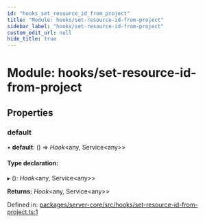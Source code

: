 ```yaml
---
id: "hooks_set_resource_id_from_project"
title: "Module: hooks/set-resource-id-from-project"
sidebar_label: "hooks/set-resource-id-from-project"
custom_edit_url: null
hide_title: true
---
```


# Module: hooks/set-resource-id-from-project

## Properties

### default

• **default**: () => *Hook*<any, Service<any\>\>

#### Type declaration:

▸ (): *Hook*<any, Service<any\>\>

**Returns:** *Hook*<any, Service<any\>\>

Defined in: [packages/server-core/src/hooks/set-resource-id-from-project.ts:1](https://github.com/xr3ngine/xr3ngine/blob/673ad6a5f/packages/server-core/src/hooks/set-resource-id-from-project.ts#L1)
